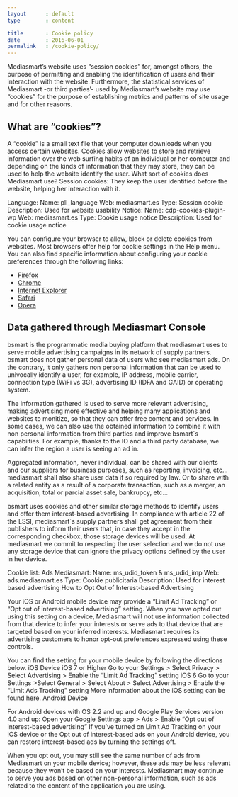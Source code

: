```yaml
---
layout      : default
type        : content

title       : Cookie policy
date        : 2016-06-01
permalink   : /cookie-policy/
---
```


Mediasmart’s website uses “session cookies” for, amongst others, the purpose of permitting and enabling the identification of users and their interaction with the website. Furthermore, the statistical services of Mediasmart -or third parties’- used by Mediasmart’s website may use “cookies” for the purpose of establishing metrics and patterns of site usage and for other reasons.

## What are “cookies”?
A “cookie” is a small text file that your computer downloads when you access certain websites. Cookies allow websites to store and retrieve information over the web surfing habits of an individual or her computer and depending on the kinds of information that they may store, they can be used to help the website identify the user.
What sort of cookies does Mediasmart use?
Session cookies: They keep the user identified before the website, helping her interaction with it.

Language:
Name: pll_language
Web: mediasmart.es
Type: Session cookie
Description: Used for website usability
Notice:
Name: cdp-cookies-plugin-wp
Web: mediasmart.es
Type: Cookie usage notice
Description: Used for cookie usage notice

You can configure your browser to allow, block or delete cookies from websites. Most browsers offer help for cookie settings in the Help menu. You can also find specific information about configuring your cookie preferences through the following links:

  - [Firefox](http://support.mozilla.org/es/kb/habilitar-y-deshabilitar-cookies-que-los-sitios-we)
  - [Chrome](https://support.google.com/accounts/answer/61416?hl=es)
  - [Internet Explorer]( http://windows.microsoft.com/es-es/windows7/how-to-manage-cookies-in-internet-explorer-9)
  - [Safari](http://support.apple.com/kb/ph5042)
  - [Opera](http://help.opera.com/Windows/11.50/es-ES/cookies.html)


## Data gathered through Mediasmart Console
bsmart is the programmatic media buying platform that mediasmart uses to serve mobile advertising campaigns in its network of supply partners. bsmart does not gather personal data of users who see mediasmart ads. On the contrary, it only gathers non personal information that can be used to univocally identify a user, for example, IP address, mobile carrier, connection type (WiFi vs 3G), advertising ID (IDFA and GAID) or operating system.

The information gathered is used to serve more relevant advertising, making advertising more effective and helping many applications and websites to monitize, so that they can offer free content and services. In some cases, we can also use the obtained information to combine it with non personal information from third parties and improve bsmart´s capabiities. For example, thanks to the IO and a third party database, we can infer the región a user is seeing an ad in.

Aggregated information, never individual, can be shared with our clients and our suppliers for business purposes, such as reporting, invoicing, etc… mediasmart shall also share user data if so required by law. Or to share with a related entity as a result of a corporate transaction, such as a merger, an acquisition, total or parcial asset sale, bankrupcy, etc…

bsmart uses cookies and other similar storage methods to identify users and offer them interest-based advertising. In compliance with article 22 of the LSSI, mediasmart´s supply partners shall get agreement from their publishers to inform their users that, in case they accept in the corresponding checkbox, those storage devices will be used. At mediasmart we commit to respecting the user selection and we do not use any storage device that can ignore the privacy options defined by the user in her device.

Cookie list:
Ads Mediasmart:
Name: ms_udid_token & ms_udid_imp
Web: ads.mediasmart.es
Type: Cookie publicitaria
Description: Used for interest based advertising
How to Opt Out of Interest-based Advertising

Your iOS or Android mobile device may provide a “Limit Ad Tracking” or “Opt out of interest-based advertising” setting. When you have opted out using this setting on a device, Mediasmart will not use information collected from that device to infer your interests or serve ads to that device that are targeted based on your inferred interests. Mediasmart requires its advertising customers to honor opt-out preferences expressed using these controls.

You can find the setting for your mobile device by following the directions below.
 iOS Device
iOS 7 or Higher
Go to your Settings > Select Privacy > Select Advertising > Enable the “Limit Ad Tracking” setting
iOS 6
Go to your Settings >Select General > Select About > Select Advertising > Enable the “Limit Ads Tracking” setting
More information about the iOS setting can be found here.
Android Device

For Android devices with OS 2.2 and up and Google Play Services version 4.0 and up:
Open your Google Settings app > Ads > Enable “Opt out of interest-based advertising”
If you’ve turned on Limit Ad Tracking on your iOS device or the Opt out of interest-based ads on your Android device, you can restore interest-based ads by turning the settings off.

When you opt out, you may still see the same number of ads from Mediasmart on your mobile device; however, these ads may be less relevant because they won’t be based on your interests.  Mediasmart may continue to serve you ads based on other non-personal information, such as ads related to the content of the application you are using.
